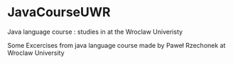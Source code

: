 # JavaCourseUWR
Java language course : studies in at the Wroclaw Univeristy

Some Excercises from java language course made by Paweł Rzechonek at Wroclaw University
